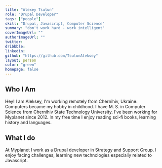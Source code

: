 ```yaml
---
title: "Alexey Tsulun"
role: "Drupal Developer"
tags: ["people"]
skill: "Drupal, Javascript, Computer Science"
summary: "don't work hard - work intelligent"
coverImageUrl: ""
authorImageUrl: ""
twitter:
dribbble:
linkedin:
github: "https://github.com/TsulunAleksey"
layout: person
color: "green"
homepage: false
---
```


## Who I Am

Hey! I am Aleksey, I'm working remotely from Chernihiv, Ukraine. Computers became my hobby in childhood. I have M. S. in Computer Science from Chernihiv State Technology University. I've been working for Myplanet since 2012. In my free time I enjoy reading sci-fi books, learning history and languages.

## What I do

At Myplanet I work as a Drupal developer in Strategy and Support Group. I enjoy facing challenges, learning new technologies especially related to Javascript.
